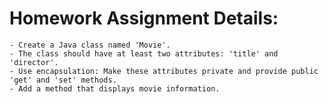 # Homework Assignment Details:
    - Create a Java class named 'Movie'.
    - The class should have at least two attributes: 'title' and 'director'.
    - Use encapsulation: Make these attributes private and provide public 'get' and 'set' methods.
    - Add a method that displays movie information.